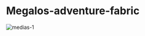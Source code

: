 # Megalos-adventure-fabric
![medias-1](https://github.com/user-attachments/assets/c5be85bd-80d5-4287-bcb7-e80202132709)

